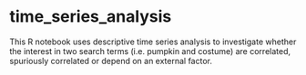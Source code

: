 # time_series_analysis
This R notebook uses descriptive time series analysis to investigate whether the interest in two search terms (i.e. pumpkin and costume) are correlated, spuriously correlated or depend on an external factor.
